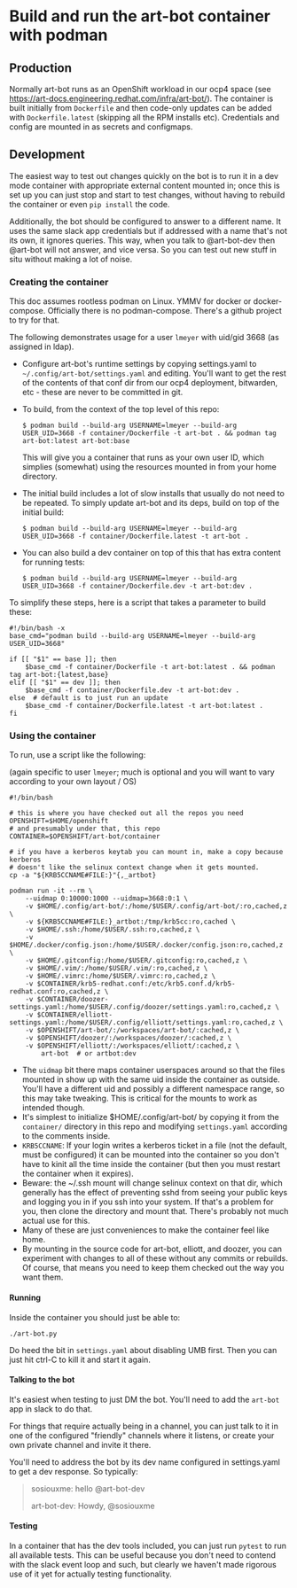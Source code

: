 # Build and run the art-bot container with podman

## Production

Normally art-bot runs as an OpenShift workload in our ocp4 space (see
https://art-docs.engineering.redhat.com/infra/art-bot/). The
container is built initially from `Dockerfile` and then code-only updates can
be added with `Dockerfile.latest` (skipping all the RPM installs etc).
Credentials and config are mounted in as secrets and configmaps.

## Development

The easiest way to test out changes quickly on the bot is to run it in a dev
mode container with appropriate external content mounted in; once this is set
up you can just stop and start to test changes, without having to rebuild the
container or even `pip install` the code.

Additionally, the bot should be configured to answer to a different name. It
uses the same slack app credentials but if addressed with a name that's not its
own, it ignores queries. This way, when you talk to @art-bot-dev then @art-bot
will not answer, and vice versa. So you can test out new stuff in situ without
making a lot of noise.

### Creating the container

This doc assumes rootless podman on Linux. YMMV for docker or docker-compose.
Officially there is no podman-compose. There's a github project to try for that.

The following demonstrates usage for a user `lmeyer` with uid/gid 3668 (as assigned in ldap).

* Configure art-bot's runtime settings by copying settings.yaml to
  `~/.config/art-bot/settings.yaml` and editing. You'll want to get the rest of
  the contents of that conf dir from our ocp4 deployment, bitwarden, etc - these
  are never to be committed in git.

* To build, from the context of the top level of this repo:

   `$ podman build --build-arg USERNAME=lmeyer --build-arg USER_UID=3668 -f container/Dockerfile -t art-bot . && podman tag art-bot:latest art-bot:base`

  This will give you a container that runs as your own user ID, which simplies
  (somewhat) using the resources mounted in from your home directory.

* The initial build includes a lot of slow installs that usually do not need to be repeated.
  To simply update art-bot and its deps, build on top of the initial build:

   `$ podman build --build-arg USERNAME=lmeyer --build-arg USER_UID=3668 -f container/Dockerfile.latest -t art-bot .`

* You can also build a dev container on top of this that has extra content for running tests:

   `$ podman build --build-arg USERNAME=lmeyer --build-arg USER_UID=3668 -f container/Dockerfile.dev -t art-bot:dev .`

To simplify these steps, here is a script that takes a parameter to build these:

```
#!/bin/bash -x
base_cmd="podman build --build-arg USERNAME=lmeyer --build-arg USER_UID=3668"

if [[ "$1" == base ]]; then
    $base_cmd -f container/Dockerfile -t art-bot:latest . && podman tag art-bot:{latest,base}
elif [[ "$1" == dev ]]; then
    $base_cmd -f container/Dockerfile.dev -t art-bot:dev .
else  # default is to just run an update
    $base_cmd -f container/Dockerfile.latest -t art-bot:latest .
fi
```

### Using the container

To run, use a script like the following:

(again specific to user `lmeyer`; much is optional and you will want to vary
according to your own layout / OS)

```
#!/bin/bash

# this is where you have checked out all the repos you need
OPENSHIFT=$HOME/openshift
# and presumably under that, this repo
CONTAINER=$OPENSHIFT/art-bot/container

# if you have a kerberos keytab you can mount in, make a copy because kerberos
# doesn't like the selinux context change when it gets mounted.
cp -a "${KRB5CCNAME#FILE:}"{,_artbot}

podman run -it --rm \
    --uidmap 0:10000:1000 --uidmap=3668:0:1 \
    -v $HOME/.config/art-bot/:/home/$USER/.config/art-bot/:ro,cached,z \
    -v ${KRB5CCNAME#FILE:}_artbot:/tmp/krb5cc:ro,cached \
    -v $HOME/.ssh:/home/$USER/.ssh:ro,cached,z \
    -v $HOME/.docker/config.json:/home/$USER/.docker/config.json:ro,cached,z \
    -v $HOME/.gitconfig:/home/$USER/.gitconfig:ro,cached,z \
    -v $HOME/.vim/:/home/$USER/.vim/:ro,cached,z \
    -v $HOME/.vimrc:/home/$USER/.vimrc:ro,cached,z \
    -v $CONTAINER/krb5-redhat.conf:/etc/krb5.conf.d/krb5-redhat.conf:ro,cached,z \
    -v $CONTAINER/doozer-settings.yaml:/home/$USER/.config/doozer/settings.yaml:ro,cached,z \
    -v $CONTAINER/elliott-settings.yaml:/home/$USER/.config/elliott/settings.yaml:ro,cached,z \
    -v $OPENSHIFT/art-bot/:/workspaces/art-bot/:cached,z \
    -v $OPENSHIFT/doozer/:/workspaces/doozer/:cached,z \
    -v $OPENSHIFT/elliott/:/workspaces/elliott/:cached,z \
        art-bot  # or artbot:dev
```

- The `uidmap` bit there maps container userspaces around so that the files
  mounted in show up with the same uid inside the container as outside. You'll
  have a different uid and possibly a different namespace range, so this may take
  tweaking. This is critical for the mounts to work as intended though.
- It's simplest to initialize $HOME/.config/art-bot/ by copying it from the
  `container/` directory in this repo and modifying `settings.yaml` according
  to the comments inside.
- `KRB5CCNAME`: If your login writes a kerberos ticket in a file (not the default, must be
  configured) it can be mounted into the container so you don't have to kinit
  all the time inside the container (but then you must restart the container when it expires).
- Beware: the ~/.ssh mount will change selinux context on that dir, which generally has the
  effect of preventing sshd from seeing your public keys and logging you in if you ssh into
  your system. If that's a problem for you, then clone the directory and mount that.
  There's probably not much actual use for this.
- Many of these are just conveniences to make the container feel like home.
- By mounting in the source code for art-bot, elliott, and doozer, you can
  experiment with changes to all of these without any commits or rebuilds. Of
  course, that means you need to keep them checked out the way you want them.

#### Running

Inside the container you should just be able to:

`./art-bot.py`

Do heed the bit in `settings.yaml` about disabling UMB first. Then you can just
hit ctrl-C to kill it and start it again.

#### Talking to the bot

It's easiest when testing to just DM the bot. You'll need to add the `art-bot` app in slack to do that.

For things that require actually being in a channel, you can just talk to it in
one of the configured "friendly" channels where it listens, or create your own
private channel and invite it there.

You'll need to address the bot by its dev name configured in settings.yaml to get a dev response. So typically:

> sosiouxme:
> hello @art-bot-dev
>
> art-bot-dev:
> Howdy, @sosiouxme

#### Testing

In a container that has the dev tools included, you can just run `pytest` to
run all available tests. This can be useful because you don't need to contend
with the slack event loop and such, but clearly we haven't made rigorous use of
it yet for actually testing functionality.
